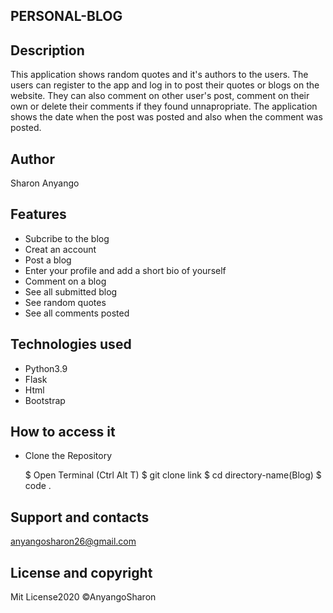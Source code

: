 ## PERSONAL-BLOG

## Description
This application shows random quotes and it's authors to the users. The users can register to the app and log in to post their quotes or blogs on the website. They can also comment on other user's post, comment on their own or delete their comments if they found unnapropriate.
The application shows the date when the post was posted and also when the comment was posted.

## Author
 Sharon Anyango

## Features
* Subcribe to the blog
* Creat an account
* Post a blog
* Enter your profile and add a short bio of yourself
* Comment on a blog
* See all submitted blog
* See random quotes
* See all comments posted

## Technologies used
* Python3.9
* Flask
* Html
* Bootstrap

## How to access it
* Clone the Repository

  $ Open Terminal (Ctrl Alt T)
  $ git clone link
  $ cd directory-name(Blog)
  $ code .


## Support and contacts
 anyangosharon26@gmail.com

## License and copyright
 Mit License2020 ©AnyangoSharon